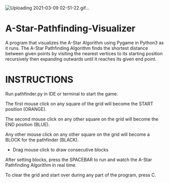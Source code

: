![Uploading 2021-03-09 02-51-22.gif…]()

# A-Star-Pathfinding-Visualizer
A program that visualizes the A-Star Algorithm using Pygame in Python3 as it runs. The A-Star Pathfinding Algorithm finds the shortest distance between given points by visiting the nearest vertices to its starting position recursively then expanding outwards until it reaches its given end point.

# INSTRUCTIONS

Run pathfinder.py in IDE or terminal to start the game.

The first mouse click on any square of the grid will become the START position (ORANGE).

The second mouse click on any other square on the grid will become the END position (BLUE).

Any other mouse click on any other square on the grid will become a BLOCK for the pathfinder (BLACK).
- Drag mouse click to draw consecutive blocks

After setting blocks, press the SPACEBAR to run and watch the A-Star Pathfinding Algorithm in real time.

To clear the grid and start over during any part of the program, press C. 


